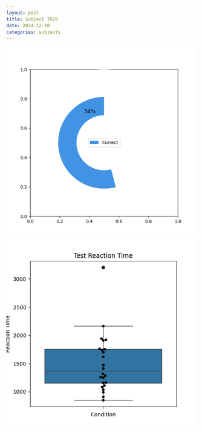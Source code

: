 ```yaml
---
layout: post
title: Subject 7029
date: 2024-12-10
categories: subjects
---
```


![](data/7029/run-25/7029_FN_acc_test.png)
![](data/7029/run-25/7029_FN_rt.png)

